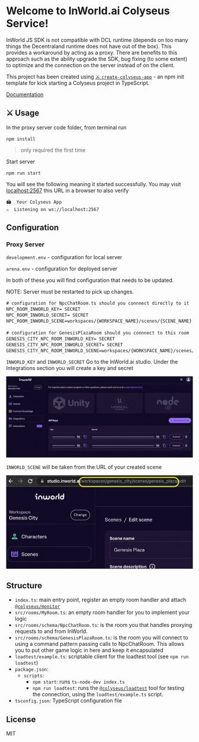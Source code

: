 # Welcome to InWorld.ai Colyseus Service! 

InWorld JS SDK is not compatible with DCL runtime (depends on too many things the Decentraland runtime does not have out of the box). This provides a workaround by acting as a proxy.  There are benefits to this approach such as the ability upgrade the SDK, bug fixing (to some extent) to optimize and the connection on the server instead of on the client.

This project has been created using [⚔️ `create-colyseus-app`](https://github.com/colyseus/create-colyseus-app/) - an npm init template for kick starting a Colyseus project in TypeScript.

[Documentation](http://docs.colyseus.io/)


## :crossed_swords: Usage

In the proxy server code folder, from terminal run

```
npm install 
```
> only required the first time


Start server

```
npm run start
```
You will see the following meaning it started successfully.  You may visit [localhost:2567](localhost:2567) this URL in a browser to also verify



```
🏟  Your Colyseus App
⚔️  Listening on ws://localhost:2567
```

## Configuration

### Proxy Server

`development.env` - configuration for local server

`arena.env` - configuration for deployed server

In both of these you will find configuration that needs to be updated.   

NOTE: Server must be restarted to pick up changes.

```
# configuration for NpcChatRoom.ts should you connnect directly to it
NPC_ROOM_INWORLD_KEY= SECRET
NPC_ROOM_INWORLD_SECRET= SECRET
NPC_ROOM_INWORLD_SCENE=workspaces/{WORKSPACE_NAME}/scenes/{SCENE_NAME}

# configuration for GenesisPlazaRoom should you connnect to this room
GENESIS_CITY_NPC_ROOM_INWORLD_KEY= SECRET
GENESIS_CITY_NPC_ROOM_INWORLD_SECRET= SECRET
GENESIS_CITY_NPC_ROOM_INWORLD_SCENE=workspaces/{WORKSPACE_NAME}/scenes/{SCENE_NAME}
```

`INWORLD_KEY` and `INWORLD_SECRET`
Go to the InWorld.ai studio.  Under the Integrations section you will create a key and secret

<img src='screenshots/intergrations.png'/>

`INWORLD_SCENE` will be taken from the URL of your created scene

<img src='screenshots/scene.png'/>


## Structure

- `index.ts`: main entry point, register an empty room handler and attach [`@colyseus/monitor`](https://github.com/colyseus/colyseus-monitor)
- `src/rooms/MyRoom.ts`: an empty room handler for you to implement your logic
- `src/rooms/schema/NpcChatRoom.ts`: is the room you that handles proxying requests to and from InWorld. 
- `src/rooms/schema/GenesisPlazaRoom.ts`: is the room you will connect to using a command pattern passing calls to NpcChatRoom.  This allows you to put other game logic in here and keep it encapsulated
- `loadtest/example.ts`: scriptable client for the loadtest tool (see `npm run loadtest`)
- `package.json`:
    - `scripts`:
        - `npm start`: runs `ts-node-dev index.ts`
        - `npm run loadtest`: runs the [`@colyseus/loadtest`](https://github.com/colyseus/colyseus-loadtest/) tool for testing the connection, using the `loadtest/example.ts` script.
- `tsconfig.json`: TypeScript configuration file


## License

MIT
